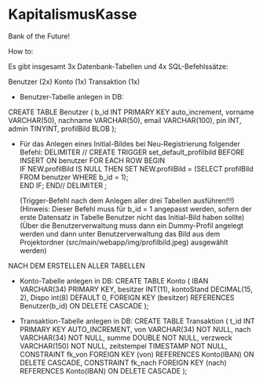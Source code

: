 # KapitalismusKasse
Bank of the Future!

How to:

Es gibt insgesamt 3x Datenbank-Tabellen und 4x SQL-Befehlssätze:

Benutzer (2x)
Konto (1x)
Transaktion (1x)

- Benutzer-Tabelle anlegen in DB:

CREATE TABLE Benutzer 
	(
    b_id INT PRIMARY KEY auto_increment,
    vorname VARCHAR(50),
    nachname VARCHAR(50),
    email VARCHAR(100),
    pin INT,
    admin TINYINT,
    profilBild BLOB
	);
	
- Für das Anlegen eines Initial-Bildes bei Neu-Registrierung folgender Befehl:
 	DELIMITER // CREATE TRIGGER set_default_profilbild 
	BEFORE INSERT ON benutzer FOR EACH ROW BEGIN     
	IF NEW.profilBild IS NULL THEN SET NEW.profilBild = 
	(SELECT profilBild FROM benutzer WHERE b_id = 1);     
	END IF; END//  DELIMITER ;
	
	(Trigger-Befehl nach dem Anlegen aller drei Tabellen ausführen!!!)
	(Hinweis: Dieser Befehl muss für b_id = 1 angepasst werden, sofern der erste Datensatz in Tabelle Benutzer nicht das Initial-Bild haben sollte)
	(Über die Benutzerverwaltung muss dann ein Dummy-Profil angelegt werden und dann unter Benutzerverwaltung das Bild aus dem Projektordner (src/main/webapp/img/profilbild.jpeg) ausgewählt werden)

NACH DEM ERSTELLEN ALLER TABELLEN

- Konto-Tabelle anlegen in DB:
CREATE TABLE Konto 
	(
	IBAN VARCHAR(34) PRIMARY KEY,
	besitzer INT(11),
	kontoStand DECIMAL(15, 2),
	Dispo int(8) DEFAULT 0,
	FOREIGN KEY (besitzer) REFERENCES Benutzer(b_id) ON DELETE CASCADE
	);
	
- Transaktion-Tabelle anlegen in DB:
CREATE TABLE Transaktion (
    t_id INT PRIMARY KEY AUTO_INCREMENT,
    von VARCHAR(34) NOT NULL,
    nach VARCHAR(34) NOT NULL,
    summe DOUBLE NOT NULL,
    verzweck VARCHAR(150) NOT NULL,
    zeitstempel TIMESTAMP NOT NULL,
    CONSTRAINT fk_von FOREIGN KEY (von) REFERENCES Konto(IBAN) ON DELETE CASCADE,
    CONSTRAINT fk_nach FOREIGN KEY (nach) REFERENCES Konto(IBAN) ON DELETE CASCADE
);

